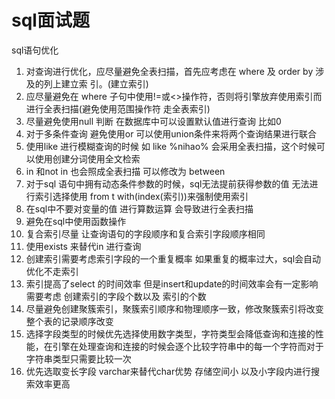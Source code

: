 # sql面试题

sql语句优化

1. 对查询进行优化，应尽量避免全表扫描，首先应考虑在	where	及	order	by	涉及的列上建立索 引。(建立索引)
2. 应尽量避免在	where	子句中使用!=或<>操作符，否则将引擎放弃使用索引而进行全表扫描(避免使用范围操作符 走全表索引)
3. 尽量避免使用null 判断 在数据库中可以设置默认值进行查询 比如0
4. 对于多条件查询 避免使用or  可以使用union条件来将两个查询结果进行联合
5. 使用like  进行模糊查询的时候 如 like %nihao% 会采用全表扫描，这个时候可以使用创建分词使用全文检索
6. in 和not in 也会照成全表扫描  可以修改为 between
7. 对于sql 语句中拥有动态条件参数的时候，sql无法提前获得参数的值 无法进行索引选择使用 from t with(index(索引))来强制使用索引
8. 在sql中不要对变量的值 进行算数运算 会导致进行全表扫描
9. 避免在sql中使用函数操作
10. 复合索引尽量 让查询语句的字段顺序和复合索引字段顺序相同
11. 使用exists 来替代in 进行查询
12. 创建索引需要考虑索引字段的一个重复概率 如果重复的概率过大，sql会自动优化不走索引
13. 索引提高了select 的时间效率 但是insert和update的时间效率会有一定影响 需要考虑 创建索引的字段个数以及 索引的个数
14. 尽量避免创建聚簇索引，聚簇索引顺序和物理顺序一致，修改聚簇索引将改变整个表的记录顺序改变
15. 选择字段类型的时候优先选择使用数字类型，字符类型会降低查询和连接的性能，在引擎在处理查询和连接的时候会逐个比较字符串中的每一个字符而对于字符串类型只需要比较一次
16. 优先选取变长字段 varchar来替代char优势 存储空间小 以及小字段内进行搜索效率更高    













